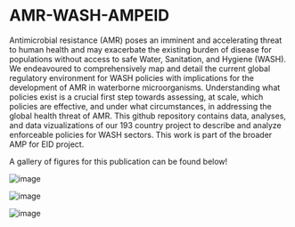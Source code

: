 # AMR-WASH-AMPEID

Antimicrobial resistance (AMR) poses an imminent and accelerating threat to human health and may exacerbate the existing burden of disease for populations without access to safe Water, Sanitation, and Hygiene (WASH). We endeavoured to comprehensively map and detail the current global regulatory environment for WASH policies with implications for the development of AMR in waterborne microorganisms. Understanding what policies exist is a crucial first step towards assessing, at scale, which policies are effective, and under what circumstances, in addressing the global health threat of AMR. This github repository contains data, analyses, and data vizualizations of our 193 country project to describe and analyze enforceable policies for WASH sectors. This work is part of the broader AMP for EID project. 

A gallery of figures for this publication can be found below!

![image](https://github.com/cghss/AMR-WASH-AMPEID/assets/122639850/5f782638-acb6-4a3a-add8-d6561fef65b9)

![image](https://github.com/cghss/AMR-WASH-AMPEID/assets/122639850/d15adc8b-cdab-4a9d-9e42-f5d953aebdc8)

![image](https://github.com/cghss/AMR-WASH-AMPEID/assets/122639850/24e954d8-2da7-4759-9d7b-53acfd065d73)
